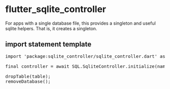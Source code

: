 # flutter_sqlite_controller

For apps with a single database file, this provides a singleton and useful sqlite helpers. That is, it creates a singleton.

## import statement template

<pre>
import 'package:sqlite_controller/sqlite_controller.dart' as SQL;

final controller = await SQL.SqliteController.initialize(name: 'Test.db');

dropTable(table);
removeDatabase();
</pre>
